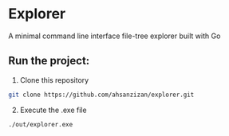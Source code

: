 # Explorer

A minimal command line interface file-tree explorer built with Go

## Run the project:

1. Clone this repository

```bash
git clone https://github.com/ahsanzizan/explorer.git
```

2. Execute the .exe file

```bash
./out/explorer.exe
```
